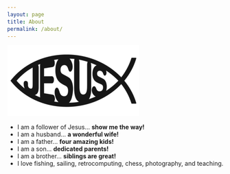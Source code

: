 ```yaml
---
layout: page
title: About
permalink: /about/
---
```

![Jesus logo](/assets/img/jesus-fish.png "Jesus logo")

- I am a follower of Jesus... **show me the way!**
- I am a husband... **a wonderful wife!**
- I am a father... **four amazing kids!**
- I am a son... **dedicated parents!**
- I am a brother... **siblings are great!**
- I love fishing, sailing, retrocomputing, chess, photography, and teaching. 
